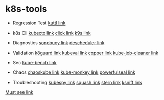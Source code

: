 # k8s-tools

* Regression Test
[kuttl link](https://github.com/kudobuilder/kuttl)

* k8s Cli
[kubectx link](https://github.com/ahmetb/kubectx)
[click link](https://github.com/databricks/click)
[k9s link](https://k9scli.io/)

* Diagnostics
[sonobuoy link](https://github.com/vmware-tanzu/sonobuoy)
[descheduler link](https://github.com/kubernetes-sigs/descheduler)

* Validation
[k8guard link](https://github.com/k8guard/)
[kubeval link](https://kubeval.instrumenta.dev/)
[copper link](https://github.com/cloud66-oss/copper)
[kube-job-cleaner link](https://github.com/hjacobs/kube-job-cleaner)

* Sec
[kube-bench link](https://github.com/aquasecurity/kube-bench)

* Chaos
[chaoskube link](https://github.com/linki/chaoskube)
[kube-monkey link](https://github.com/asobti/kube-monkey)
[powerfulseal link](https://github.com/powerfulseal/powerfulseal)

* Troubleshooting
[kubespy link](https://github.com/pulumi/kubespy)
[squash link](https://github.com/solo-io/squash)
[stern link](https://github.com/wercker/stern)
[ksniff link](https://github.com/eldadru/ksniff)

[Must see link](https://github.com/tomhuang12/awesome-k8s-resources)

